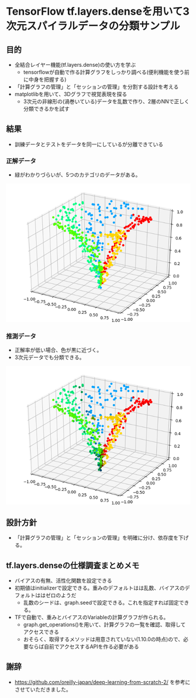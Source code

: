 # TensorFlow tf.layers.denseを用いて3次元スパイラルデータの分類サンプル

## 目的
* 全結合レイヤー機能(tf.layers.dense)の使い方を学ぶ
  * tensorflowが自動で作る計算グラフをしっかり調べる(便利機能を使う前に中身を把握する)
* 「計算グラフの管理」と「セッションの管理」を分割する設計を考える
* matplotlibを用いて、3Dグラフで視覚表現を探る
  * 3次元の非線形の(渦巻いている)データを乱数で作り、2層のNNで正しく分類できるかを試す  

## 結果

* 訓練データとテストをデータを同一にしているが分離できている

### 正解データ
* 緑がわかりづらいが、5つのカテゴリのデータがある。

![GitHub Logo](https://raw.githubusercontent.com/shikitari/tensorflow_dense_example/master/corect.png)

### 推測データ

* 正解率が低い場合、色が黒に近づく。
* 3次元データでも分類できる。

![GitHub Logo](https://raw.githubusercontent.com/shikitari/tensorflow_dense_example/master/predict.png)


## 設計方針
* 「計算グラフの管理」と「セッションの管理」を明確に分け、依存度を下げる。

## tf.layers.denseの仕様調査まとめメモ
* バイアスの有無、活性化関数を設定できる
* 初期値はinitializerで設定できる。重みのデフォルトはは乱数、バイアスのデフォルトははゼロのようだ
  * 乱数のシードは、graph.seedで設定できる。これを指定すれば固定できる。
* TFで自動で、重みとバイアスのVariableの計算グラフが作られる。
  * graph.get_operations()を用いて、計算グラフの一覧を確認、取得してアクセスできる
  * おそらく、取得するメソッドは用意されていない(1.10.0の時点)ので、必要ならば自前でアクセスするAPIを作る必要がある

## 謝辞
* https://github.com/oreilly-japan/deep-learning-from-scratch-2/ を参考にさせていただきました。
